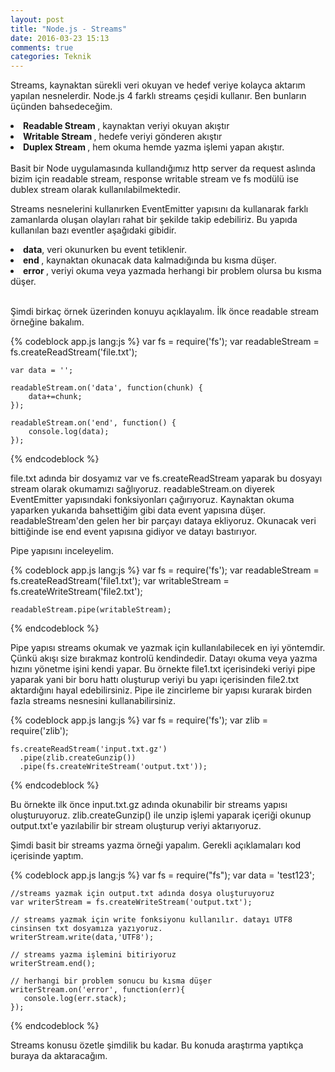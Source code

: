 ```yaml
---
layout: post
title: "Node.js - Streams"
date: 2016-03-23 15:13
comments: true
categories: Teknik
---
```


Streams, kaynaktan sürekli veri okuyan ve hedef veriye kolayca aktarım yapılan nesnelerdir. Node.js 4 farklı streams çeşidi kullanır. Ben bunların üçünden bahsedeceğim.

<li> <b> Readable Stream </b>, kaynaktan veriyi okuyan akıştır </li>
<li> <b> Writable Stream </b>, hedefe veriyi gönderen akıştır </li>
<li> <b> Duplex Stream </b>, hem okuma hemde yazma işlemi yapan akıştır. </li>
<br>
Basit bir Node uygulamasında kullandığımız http server da request aslında bizim için readable stream, response writable stream ve fs modülü ise dublex stream olarak kullanılabilmektedir.

Streams nesnelerini kullanırken EventEmitter yapısını da kullanarak farklı zamanlarda oluşan olayları rahat bir şekilde takip edebiliriz. Bu yapıda kullanılan bazı eventler aşağıdaki gibidir.

<li> <b> data</b>, veri okunurken bu event tetiklenir.</li>
<li> <b> end </b>, kaynaktan okunacak data kalmadığında bu kısma düşer. </li>
<li> <b> error </b>, veriyi okuma veya yazmada herhangi bir problem olursa bu kısma düşer. </li>
<br>

Şimdi birkaç örnek üzerinden konuyu açıklayalım. İlk önce readable stream örneğine bakalım.

{% codeblock app.js lang:js %}
	var fs = require('fs');
	var readableStream = fs.createReadStream('file.txt');

	var data = '';

	readableStream.on('data', function(chunk) {
	    data+=chunk;
	});

	readableStream.on('end', function() {
	    console.log(data);
	});

{% endcodeblock %}

file.txt adında bir dosyamız var ve fs.createReadStream yaparak bu dosyayı stream olarak okumamızı sağlıyoruz. readableStream.on diyerek EventEmitter yapısındaki fonksiyonları çağırıyoruz. Kaynaktan okuma yaparken yukarıda bahsettiğim gibi data event yapısına düşer. readableStream'den gelen her bir parçayı dataya ekliyoruz. Okunacak veri bittiğinde ise end event yapısına gidiyor ve datayı bastırıyor.


Pipe yapısını inceleyelim.

{% codeblock app.js lang:js %}
	var fs = require('fs');
	var readableStream = fs.createReadStream('file1.txt');
	var writableStream = fs.createWriteStream('file2.txt');

	readableStream.pipe(writableStream);

{% endcodeblock %}

Pipe yapısı streams okumak ve yazmak için kullanılabilecek en iyi yöntemdir. Çünkü akışı size bırakmaz kontrolü kendindedir. Datayı okuma veya yazma hızını yönetme işini kendi yapar. Bu örnekte file1.txt içerisindeki veriyi pipe yaparak yani bir boru hattı oluşturup veriyi bu yapı içerisinden file2.txt aktardığını hayal edebilirsiniz. Pipe ile zincirleme bir yapısı kurarak birden fazla streams nesnesini kullanabilirsiniz.


{% codeblock app.js lang:js %}
	var fs = require('fs');
	var zlib = require('zlib');

	fs.createReadStream('input.txt.gz')
	  .pipe(zlib.createGunzip())
	  .pipe(fs.createWriteStream('output.txt'));

{% endcodeblock %}

Bu örnekte ilk önce input.txt.gz adında okunabilir bir streams yapısı oluşturuyoruz. zlib.createGunzip() ile unzip işlemi yaparak içeriği okunup output.txt'e yazılabilir bir stream oluşturup veriyi aktarıyoruz.

Şimdi basit bir streams yazma örneği yapalım. Gerekli açıklamaları kod içerisinde yaptım.

{% codeblock app.js lang:js %}
	var fs = require("fs");
	var data = 'test123';

	//streams yazmak için output.txt adında dosya oluşturuyoruz
	var writerStream = fs.createWriteStream('output.txt');

	// streams yazmak için write fonksiyonu kullanılır. datayı UTF8 cinsinsen txt dosyamıza yazıyoruz.
	writerStream.write(data,'UTF8');

	// streams yazma işlemini bitiriyoruz
	writerStream.end();

	// herhangi bir problem sonucu bu kısma düşer
	writerStream.on('error', function(err){
	   console.log(err.stack);
	});


{% endcodeblock %}

Streams konusu özetle şimdilik bu kadar. Bu konuda araştırma yaptıkça buraya da aktaracağım.  